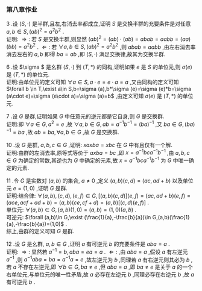 ### 第八章作业

3 .设 $(S,\cdot )$ 是半群,且左,右消去率都成立,证明 $S$ 是交换半群的充要条件是对任意 $a,b\in S,(ab)^{2}=a^{2}b^{2}$ .
    \
    证明: $\Rightarrow :$ 若 $S$ 是交换半群,则显然 $(ab)^{2}=(ab)\cdot (ab)=abab=aabb=(aa)(bb)=a^{2}b^{2}$ . $\Leftarrow :$ 若 $\forall a,b\in S,(ab)^{2}=a^{2}b^{2}$ ,则 $abab=aabb$ ,由左右消去率消去左右的 $a,b$ 即得 $ba=ab$ ,即 $(S,\cdot )$ 满足交换律,故其为交换半群.
<br>

6 .设 $\sigma $ 是幺群 $(S,\cdot )$ 到 $(T,*)$ 的同构,证明如果 $e$ 是 $S$ 的单位元,则 $\sigma (e)$ 是 $(T,*)$ 的单位元.
    \
    证明:由单位元的定义可知 $\forall a\in S,a\cdot e=e\cdot a=a$ ,又由同构的定义可知 $\forall b \in T,\exist a\in S,b=\sigma (a),b*\sigma (e)=\sigma (e)*b=\sigma (a\cdot e)=\sigma (e\cdot a)=\sigma (a)=b$ ,由定义可知 $\sigma (e)$ 是 $(T,*)$ 的单位元.
<br>

7 .设 $G$ 是群,证明如果 $G$ 中任意元的逆元都是它自身,则 $G$ 是交换群.
    \
    证明:即 $\forall a\in G,a^{2}=e$ ,故 $\forall a,b\in G,ab=a^{-1}b^{-1}=(ba)^{-1}$ ,又 $ba\in G,(ba)^{-1}=ba$ ,故 $ab=ba,\forall a,b\in G$ ,故 $G$ 是交换群.
<br>

10 .设 $G$ 是群, $a,b,c\in G$ ,证明: $xaxba=xbc$ 在 $G$ 中有且仅有一个解.
    \
    证明:由群的左消去率,原等式等价于 $axba=bc$ ,即 $x=a^{-1}bca^{-1}b^{-1}$ ,由 $a,b,c\in G$ 为确定的常数,其逆也为 $G$ 中确定的元素,故 $x=a^{-1}bca^{-1}b^{-1}$ 为 $G$ 中唯一确定的元素.
<br>

11 .令 $G$ 是实数对 $(a,b)$ 的集合, $a\ne 0$ ,定义 $(a,b)(c,d)=(ac,ad+b)$ 以及单位元 $e=(1,0)$ ,证明 $G$ 是群.
    \
    证明:结合律: $\forall (a,b),(c,d),(e,f)\in G,[(a,b)(c,d)](e,f)=(ac,ad+b)(e,f)=(ace,acf+ad+b)=(a,b)(ce,cf+d)=(a,b)[(c,d)(e,f)]$ .
    \
    单位元: $\forall (a,b)\in G,(a,b)(1,0)=(a,b)=(1,0)(a,b)$ .
    \
    可逆元: $\forall (a,b)\in G,\exist (\frac{1}{a},-\frac{b}{a})\in G,(a,b)(\frac{1}{a},-\frac{b}{a})=(1,0)$ .
    \
    综上,由群的定义可知 $G$ 是群.
<br>

12 .设 $G$ 是幺群, $a,b\in G$ ,证明 $a$ 有可逆元 $b$ 的充要条件是 $aba=a$ .
    \
    证明: $\Rightarrow :$ 显然若 $a^{-1}=b,aba=ea=a$ . $\Leftarrow :$ ,由 $aba=a$ ,假设 $a$ 有左逆元 $a^{-1}$ ,则 $a^{-1}aba=ba=a^{-1}a=e$ ,故左逆元为 $b$ ,同理若 $a$ 有右逆元则其必为 $b$ ,若 $a$ 不存在左逆元,即 $\forall b\in G,ba\ne e$ ,但 $aba=a$ ,即 $ba\ne e$ 是关于 $a$ 的一个右单位元,与单位元的唯一性矛盾,故 $a$ 必存在左逆元 $b$ ,同理必存在右逆元 $b$ ,故 $a$ 有可逆元 $b$ .